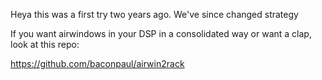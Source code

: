 Heya this was a first try two years ago. We've since changed strategy

If you want airwindows in your DSP in a consolidated way or want a clap, look at this repo:

https://github.com/baconpaul/airwin2rack
